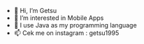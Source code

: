 - 👋 Hi, I’m Getsu
- 👀 I’m interested in Mobile Apps
- 💞️ I use Java as my programming language
- 📫 Cek me on instagram : getsu1995

<!---
GetsuGit/GetsuGit is a ✨ special ✨ repository because its `README.md` (this file) appears on your GitHub profile.
You can click the Preview link to take a look at your changes.
--->
